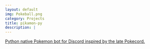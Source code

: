 ```yaml
---
layout: default
img: Pokeball.png
category: Projects
title: pikamon-py
description: |
---
```

  [Python native Pokemon bot for Discord inspired by the late Pokecord.](https://github.com/dlrocker/pikamon-py)